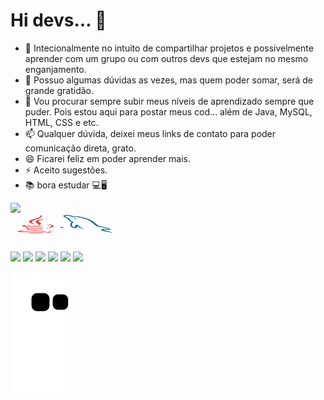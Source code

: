 # Hi devs... 👋

- 👯 Intecionalmente no intuito de compartilhar projetos e possivelmente aprender com um grupo ou com outros devs que estejam no mesmo enganjamento.
- 🤔 Possuo algumas dúvidas as vezes, mas quem poder somar, será de grande gratidão.
- 💬 Vou procurar sempre subir meus níveis de aprendizado sempre que puder. Pois estou aqui  para postar meus cod... além de Java, MySQL, HTML, CSS e etc. 
- 📫 Qualquer dúvida, deixei meus links de contato para poder comunicação direta, grato.
- 😄 Ficarei feliz em poder aprender mais.
- ⚡ Aceito sugestões.
- 📚 bora estudar 💻🖥

 <div>
  <a href="https://github.com/flavio-snoop">
  <img height="180em" src="https://github-readme-stats.vercel.app/api?username=flavio-snoop&show_icons=true&theme=onedark&include_all_commits=true&count_private=true"/>
  
</div>
  
<div style="display: inline_block">
  <img align="center" alt="" height="30" width="80" src="https://raw.githubusercontent.com/devicons/devicon/master/icons/java/java-plain.svg">
  <img align="center" alt="" height="30" width="80" src="https://raw.githubusercontent.com/devicons/devicon/master/icons/mysql/mysql-plain.svg">
</div>
  
 ##
  
<div>
  <a href="https://www.instagram.com/snoopy_flv/?hl=pt-br" target="_blank"><img src="https://img.shields.io/badge/-Instagram-%23E4405F?style=for-the-badge&logo=instagram&logoColor=white" target="_blank"></a>
 <a href="https://discord.com/channels/@me" target="_blank"><img src="https://img.shields.io/badge/Discord-7289DA?style=for-the-badge&logo=discord&logoColor=white" target="_blank"></a> 
  <a href="https://www.linkedin.com/in/fl%C3%A1vio-dos-anjos-rocha-801a233b/" target="_blank"><img src="https://img.shields.io/badge/-LinkedIn-%230077B5?style=for-the-badge&logo=linkedin&logoColor=white" target="_blank"></a> 
  
  <img src= "https://img.shields.io/badge/Java-ED8B00?style=for-the-badge&logo=java&logoColor=white" target="_blank">
  <img src= "https://img.shields.io/badge/MySQL-00000F?style=for-the-badge&logo=mysql&logoColor=white" target="_blank">
  <img src= "https://img.shields.io/badge/Steam-000000?style=for-the-badge&logo=steam&logoColor=white" target="_blank">
  
  
  
  ![Snake animation](https://github.com/rafaballerini/rafaballerini/blob/output/github-contribution-grid-snake.svg)
</div>
    
